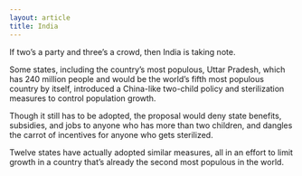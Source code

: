 ```yaml
---
layout: article
title: India
---
```


If two’s a party and three’s a crowd, then India is taking note.

Some states, including the country’s most populous, Uttar Pradesh, which has 240 million people and would be the world’s fifth most populous country by itself, introduced a China-like two-child policy and sterilization measures to control population growth.

Though it still has to be adopted, the proposal would deny state benefits, subsidies, and jobs to anyone who has more than two children, and dangles the carrot of incentives for anyone who gets sterilized.

Twelve states have actually adopted similar measures, all in an effort to limit growth in a country that’s already the second most populous in the world.
